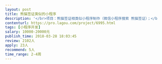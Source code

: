 ```yaml
---                
layout: post       
title: 熊猫签证类似的小程序           
description: '</br>项目：熊猫签证相类似小程序制作（微信小程序搜索 熊猫签证）；</br>工期：15天</br>能力：有相关小程序开发经验；</br>'     
contenturl: https://pro.lagou.com/project/6995.html      
tags: [小程序开发]            
salary: 10000-20000元          
publish_time: 2018-03-28 18:03:45         
review: 2102人                   
apply: 23人                   
recommend: 5人                   
time_range: 2-4周              
---                 
```

